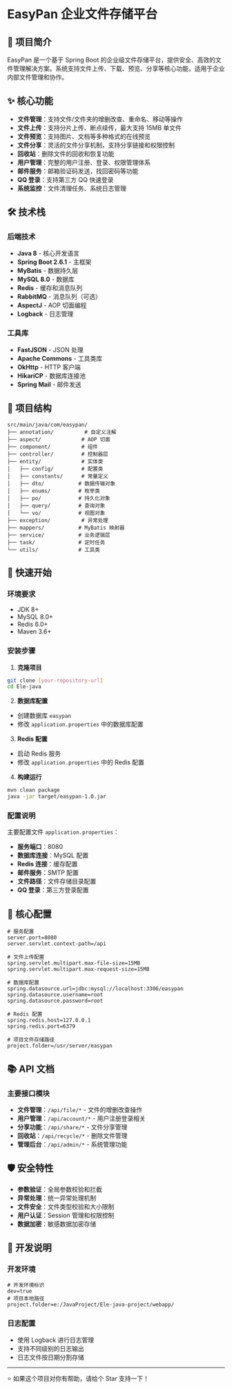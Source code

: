 # EasyPan 企业文件存储平台

## 🚀 项目简介

EasyPan 是一个基于 Spring Boot 的企业级文件存储平台，提供安全、高效的文件管理解决方案。系统支持文件上传、下载、预览、分享等核心功能，适用于企业内部文件管理和协作。

## ✨ 核心功能

- **文件管理**：支持文件/文件夹的增删改查、重命名、移动等操作
- **文件上传**：支持分片上传、断点续传，最大支持 15MB 单文件
- **文件预览**：支持图片、文档等多种格式的在线预览
- **文件分享**：灵活的文件分享机制，支持分享链接和权限控制
- **回收站**：删除文件的回收和恢复功能
- **用户管理**：完整的用户注册、登录、权限管理体系
- **邮件服务**：邮箱验证码发送，找回密码等功能
- **QQ 登录**：支持第三方 QQ 快速登录
- **系统监控**：文件清理任务、系统日志管理

## 🛠️ 技术栈

### 后端技术
- **Java 8** - 核心开发语言
- **Spring Boot 2.6.1** - 主框架
- **MyBatis** - 数据持久层
- **MySQL 8.0** - 数据库
- **Redis** - 缓存和消息队列
- **RabbitMQ** - 消息队列（可选）
- **AspectJ** - AOP 切面编程
- **Logback** - 日志管理

### 工具库
- **FastJSON** - JSON 处理
- **Apache Commons** - 工具类库
- **OkHttp** - HTTP 客户端
- **HikariCP** - 数据库连接池
- **Spring Mail** - 邮件发送

## 📁 项目结构

```
src/main/java/com/easypan/
├── annotation/          # 自定义注解
├── aspect/             # AOP 切面
├── component/          # 组件
├── controller/         # 控制器层
├── entity/             # 实体类
│   ├── config/         # 配置类
│   ├── constants/      # 常量定义
│   ├── dto/           # 数据传输对象
│   ├── enums/         # 枚举类
│   ├── po/            # 持久化对象
│   ├── query/         # 查询对象
│   └── vo/            # 视图对象
├── exception/          # 异常处理
├── mappers/           # MyBatis 映射器
├── service/           # 业务逻辑层
├── task/              # 定时任务
└── utils/             # 工具类
```

## 🚀 快速开始

### 环境要求
- JDK 8+
- MySQL 8.0+
- Redis 6.0+
- Maven 3.6+

### 安装步骤

1. **克隆项目**
```bash
git clone [your-repository-url]
cd Ele-java
```

2. **数据库配置**
- 创建数据库 `easypan`
- 修改 `application.properties` 中的数据库配置

3. **Redis 配置**
- 启动 Redis 服务
- 修改 `application.properties` 中的 Redis 配置

4. **构建运行**

```bash
mvn clean package
java -jar target/easypan-1.0.jar
```

### 配置说明

主要配置文件 `application.properties`：
- **服务端口**：8080
- **数据库连接**：MySQL 配置
- **Redis 连接**：缓存配置
- **邮件服务**：SMTP 配置
- **文件路径**：文件存储目录配置
- **QQ 登录**：第三方登录配置

## 🔧 核心配置

```properties
# 服务配置
server.port=8080
server.servlet.context-path=/api

# 文件上传配置
spring.servlet.multipart.max-file-size=15MB
spring.servlet.multipart.max-request-size=15MB

# 数据库配置
spring.datasource.url=jdbc:mysql://localhost:3306/easypan
spring.datasource.username=root
spring.datasource.password=root

# Redis 配置
spring.redis.host=127.0.0.1
spring.redis.port=6379

# 项目文件存储路径
project.folder=/usr/server/easypan
```

## 📚 API 文档

### 主要接口模块
- **文件管理**：`/api/file/*` - 文件的增删改查操作
- **用户管理**：`/api/account/*` - 用户注册登录相关
- **分享功能**：`/api/share/*` - 文件分享管理
- **回收站**：`/api/recycle/*` - 删除文件管理
- **管理后台**：`/api/admin/*` - 系统管理功能

## 🛡️ 安全特性

- **参数验证**：全局参数校验和拦截
- **异常处理**：统一异常处理机制
- **文件安全**：文件类型校验和大小限制
- **用户认证**：Session 管理和权限控制
- **数据加密**：敏感数据加密存储

## 📝 开发说明

### 开发环境
```properties
# 开发环境标识
dev=true
# 项目本地路径
project.folder=e:/JavaProject/Ele-java-project/webapp/
```

### 日志配置
- 使用 Logback 进行日志管理
- 支持不同级别的日志输出
- 日志文件按日期分割存储

---

⭐ 如果这个项目对你有帮助，请给个 Star 支持一下！